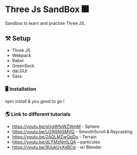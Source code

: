 # Three Js SandBox 🎆

Sandbox to learn and practise Three JS.

## ⚒️ Setup 

- Three JS
- Webpack
- Babel
- GreenSock
- dat.GUI
- Sass

### 🖥️ Installation 

npm install & you good to go !

### 🌎 Link to different tutorials 
- https://youtu.be/pUgWfqWZWmM - Sphere
- https://youtu.be/U29j5NiSMVQ - SmoothScroll & Raycasting
- https://youtu.be/2AQLMZwQpDo - Terrain
- https://youtu.be/dLYMzNmILQA - particules
- https://youtu.be/9UukUyXqBCg - w/ Blender
